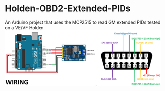 # Holden-OBD2-Extended-PIDs
An Arduino project that uses the MCP2515 to read GM extended PIDs tested on a VE/VF Holden 
![alt text](https://github.com/alm4096/Holden-OBD2-Extended-PIDs/blob/Master/Wiring.png?raw=true)
